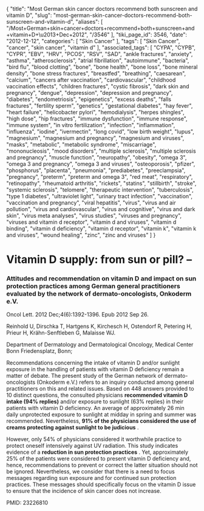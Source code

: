 {
    "title": "Most German skin cancer doctors recommend both sunscreen and vitamin D",
    "slug": "most-german-skin-cancer-doctors-recommend-both-sunscreen-and-vitamin-d",
    "aliases": [
        "/Most+German+skin+cancer+doctors+recommend+both+sunscreen+and+vitamin+D+\u2013+Dec+2012",
        "/3546"
    ],
    "tiki_page_id": 3546,
    "date": "2012-12-12",
    "categories": [
        "Skin Cancer"
    ],
    "tags": [
        "Skin Cancer",
        "cancer",
        "skin cancer",
        "vitamin d"
    ],
    "associated_tags": [
        "CYPA",
        "CYPB",
        "CYPR",
        "EBV",
        "HRV",
        "PCOS",
        "RSV",
        "SAD",
        "ankle fractures",
        "anxiety",
        "asthma",
        "atherosclerosis",
        "atrial fibrillation",
        "autoimmune",
        "bacteria",
        "bird flu",
        "blood clotting",
        "bone",
        "bone health",
        "bone loss",
        "bone mineral density",
        "bone stress fractures",
        "breastfed",
        "breathing",
        "caesarean",
        "calcium",
        "cancers after vaccination",
        "cardiovascular",
        "childhood vaccination effects",
        "children fractures",
        "cystic fibrosis",
        "dark skin and pregnancy",
        "dengue",
        "depression",
        "depression and pregnancy",
        "diabetes",
        "endometriosis",
        "epigenetics",
        "excess deaths",
        "falls fractures",
        "fertility sperm",
        "genetics",
        "gestational diabetes",
        "hay fever",
        "heart failure",
        "helicobacter pylori",
        "hemodialysis",
        "herpes shingles",
        "high dose",
        "hip fractures",
        "immune dysfunction",
        "immune response",
        "immune system",
        "in vitro fertilization",
        "infection",
        "inflammation",
        "influenza",
        "iodine",
        "ivermectin",
        "long covid",
        "low birth weight",
        "lupus",
        "magnesium",
        "magnesium and pregnancy",
        "magnesium and viruses",
        "masks",
        "metabolic",
        "metabolic syndrome",
        "miscarriage",
        "mononucleosis",
        "mood disorders",
        "multiple sclerosis",
        "multiple sclerosis and pregnancy",
        "muscle function",
        "neuropathy",
        "obesity",
        "omega 3",
        "omega 3 and pregnancy",
        "omega 3 and viruses",
        "osteoporosis",
        "pfizer",
        "phosphorus",
        "placenta",
        "pneumonia",
        "prediabetes",
        "preeclampsia",
        "pregnancy",
        "preterm",
        "preterm and omega 3",
        "red meat",
        "respiratory",
        "retinopathy",
        "rheumatoid arthritis",
        "rickets",
        "statins",
        "stillbirth",
        "stroke",
        "systemic sclerosis",
        "telomere",
        "therapeutic intervention",
        "tuberculosis",
        "type 1 diabetes",
        "ultraviolet light",
        "urinary tract infection",
        "vaccination",
        "vaccination and pregnancy",
        "viral hepatitis",
        "virus",
        "virus and air pollution",
        "virus and cardiovascular",
        "virus and cognitive",
        "virus and dark skin",
        "virus meta analyses",
        "virus studies",
        "viruses and pregnancy",
        "viruses and vitamin d receptor",
        "vitamin d and viruses",
        "vitamin d binding",
        "vitamin d deficiency",
        "vitamin d receptor",
        "vitamin k",
        "vitamin k and viruses",
        "wound healing",
        "zinc",
        "zinc and viruses"
    ]
}


# Vitamin D supply: from sun or pill? –

### Attitudes and recommendation on vitamin D and impact on sun protection practices among German general practitioners evaluated by the network of dermato-oncologists, Onkoderm e.V.

Oncol Lett. 2012 Dec;4(6):1392-1396. Epub 2012 Sep 26.

Reinhold U, Dirschka T, Hartgens K, Kirchesch H, Ostendorf R, Petering H, Prieur H, Krähn-Senftleben G, Malaisse WJ.

Department of Dermatology and Dermatological Oncology, Medical Center Bonn Friedensplatz, Bonn;

Recommendations concerning the intake of vitamin D and/or sunlight exposure in the handling of patients with vitamin D deficiency remain a matter of debate. The present study of the German network of dermato-oncologists (Onkoderm e.V.) refers to an inquiry conducted among general practitioners on this and related issues. Based on 448 answers provided to 10 distinct questions, the consulted physicians  **recommended vitamin D intake (94% replies)**  and/or exposure to sunlight (63% replies) in their patients with vitamin D deficiency. An average of approximately 26 min daily unprotected exposure to sunlight at midday in spring and summer was recommended. Nevertheless,  **91% of the physicians considered the use of creams protecting against sunlight to be judicious** . 

However, only 54% of physicians considered it worthwhile practice to protect oneself intensively against UV radiation. This study indicates evidence of a  **reduction in sun protection practices** . Yet, approximately 25% of the patients were considered to present vitamin D deficiency and, hence, recommendations to prevent or correct the latter situation should not be ignored. Nevertheless, we consider that there is a need to focus messages regarding sun exposure and for continued sun protection practices. These messages should specifically focus on the vitamin D issue to ensure that the incidence of skin cancer does not increase.

PMID: 23226810